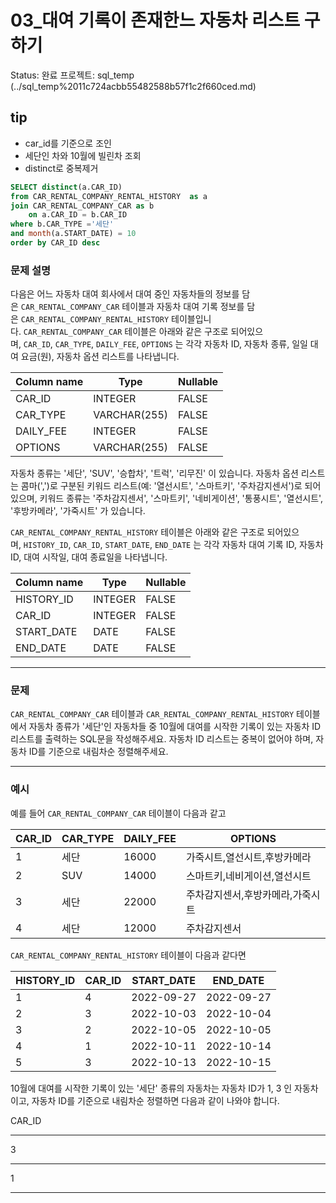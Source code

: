 # 03_대여 기록이 존재한느 자동차 리스트 구하기

Status: 완료
프로젝트: sql_temp (../sql_temp%2011c724acbb55482588b57f1c2f660ced.md)

## tip

- car_id를 기준으로 조인
- 세단인 차와 10월에 빌린차 조회
- distinct로 중복제거

```sql
SELECT distinct(a.CAR_ID)
from CAR_RENTAL_COMPANY_RENTAL_HISTORY  as a
join CAR_RENTAL_COMPANY_CAR as b
    on a.CAR_ID = b.CAR_ID
where b.CAR_TYPE ='세단'
and month(a.START_DATE) = 10
order by CAR_ID desc
```

### **문제 설명**

다음은 어느 자동차 대여 회사에서 대여 중인 자동차들의 정보를 담은 `CAR_RENTAL_COMPANY_CAR` 테이블과 자동차 대여 기록 정보를 담은 `CAR_RENTAL_COMPANY_RENTAL_HISTORY` 테이블입니다. `CAR_RENTAL_COMPANY_CAR` 테이블은 아래와 같은 구조로 되어있으며, `CAR_ID`, `CAR_TYPE`, `DAILY_FEE`, `OPTIONS` 는 각각 자동차 ID, 자동차 종류, 일일 대여 요금(원), 자동차 옵션 리스트를 나타냅니다.

| Column name | Type | Nullable |
| --- | --- | --- |
| CAR_ID | INTEGER | FALSE |
| CAR_TYPE | VARCHAR(255) | FALSE |
| DAILY_FEE | INTEGER | FALSE |
| OPTIONS | VARCHAR(255) | FALSE |

자동차 종류는 '세단', 'SUV', '승합차', '트럭', '리무진' 이 있습니다. 자동차 옵션 리스트는 콤마(',')로 구분된 키워드 리스트(예: '열선시트', '스마트키', '주차감지센서')로 되어있으며, 키워드 종류는 '주차감지센서', '스마트키', '네비게이션', '통풍시트', '열선시트', '후방카메라', '가죽시트' 가 있습니다.

`CAR_RENTAL_COMPANY_RENTAL_HISTORY` 테이블은 아래와 같은 구조로 되어있으며, `HISTORY_ID`, `CAR_ID`, `START_DATE`, `END_DATE` 는 각각 자동차 대여 기록 ID, 자동차 ID, 대여 시작일, 대여 종료일을 나타냅니다.

| Column name | Type | Nullable |
| --- | --- | --- |
| HISTORY_ID | INTEGER | FALSE |
| CAR_ID | INTEGER | FALSE |
| START_DATE | DATE | FALSE |
| END_DATE | DATE | FALSE |

---

### 문제

`CAR_RENTAL_COMPANY_CAR` 테이블과 `CAR_RENTAL_COMPANY_RENTAL_HISTORY` 테이블에서 자동차 종류가 '세단'인 자동차들 중 10월에 대여를 시작한 기록이 있는 자동차 ID 리스트를 출력하는 SQL문을 작성해주세요. 자동차 ID 리스트는 중복이 없어야 하며, 자동차 ID를 기준으로 내림차순 정렬해주세요.

---

### 예시

예를 들어 `CAR_RENTAL_COMPANY_CAR` 테이블이 다음과 같고

| CAR_ID | CAR_TYPE | DAILY_FEE | OPTIONS |
| --- | --- | --- | --- |
| 1 | 세단 | 16000 | 가죽시트,열선시트,후방카메라 |
| 2 | SUV | 14000 | 스마트키,네비게이션,열선시트 |
| 3 | 세단 | 22000 | 주차감지센서,후방카메라,가죽시트 |
| 4 | 세단 | 12000 | 주차감지센서 |

`CAR_RENTAL_COMPANY_RENTAL_HISTORY` 테이블이 다음과 같다면

| HISTORY_ID | CAR_ID | START_DATE | END_DATE |
| --- | --- | --- | --- |
| 1 | 4 | 2022-09-27 | 2022-09-27 |
| 2 | 3 | 2022-10-03 | 2022-10-04 |
| 3 | 2 | 2022-10-05 | 2022-10-05 |
| 4 | 1 | 2022-10-11 | 2022-10-14 |
| 5 | 3 | 2022-10-13 | 2022-10-15 |

10월에 대여를 시작한 기록이 있는 '세단' 종류의 자동차는 자동차 ID가 1, 3 인 자동차이고, 자동차 ID를 기준으로 내림차순 정렬하면 다음과 같이 나와야 합니다.

CAR_ID

---

3

---

1

---